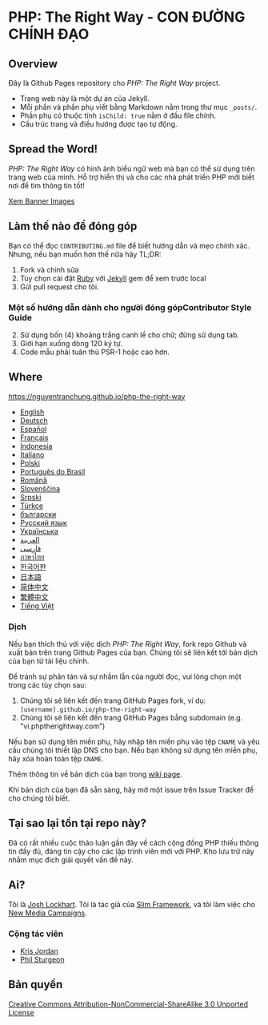 # PHP: The Right Way - CON ĐƯỜNG CHÍNH ĐẠO

## Overview

Đây là Github Pages repository cho _PHP: The Right Way_ project.

* Trang web này là một dự án của Jekyll.
* Mỗi phần và phần phụ viết bằng Markdown nằm trong thư mục `_posts/`.
* Phần phụ có thuộc tính `isChild: true` nằm ở đầu file chính.
* Cấu trúc trang và điều hướng được tạo tự động.

## Spread the Word!

_PHP: The Right Way_ có hình ảnh biểu ngữ web mà bạn có thể sử dụng trên trang web của mình. Hỗ trợ hiển thị và cho các nhà phát triển PHP mới biết nơi để tìm thông tin tốt!

[Xem Banner Images](http://www.phptherightway.com/banners.html)

## Làm thế nào để đóng góp

Bạn có thể đọc `CONTRIBUTING.md` file để biết hướng dẫn và mẹo chính xác. Nhưng, nếu bạn muốn hơn thế nữa hãy TL;DR:

1. Fork và chỉnh sửa
2. Tùy chọn cài đặt [Ruby](https://rvm.io/rvm/install/) với [Jekyll](https://github.com/mojombo/jekyll/) gem để xem trước local
3. Gửi pull request cho tôi.

### Một số hướng dẫn dành cho người đóng gópContributor Style Guide

2. Sử dụng bốn (4) khoảng trắng canh lề cho chữ; đừng sử dụng tab.
3. Giới hạn xuống dòng 120 ký tự.
4. Code mẫu phải tuân thủ PSR-1 hoặc cao hơn.

## Where

<https://nguyentranchung.github.io/php-the-right-way>

* [English](http://www.phptherightway.com)
* [Deutsch](http://rwetzlmayr.github.io/php-the-right-way)
* [Español](http://phpdevenezuela.github.io/php-the-right-way)
* [Français](http://eilgin.github.io/php-the-right-way/)
* [Indonesia](http://id.phptherightway.com)
* [Italiano](http://it.phptherightway.com)
* [Polski](http://pl.phptherightway.com)
* [Português do Brasil](http://br.phptherightway.com)
* [Română](https://bgui.github.io/php-the-right-way/)
* [Slovenščina](http://sl.phptherightway.com)
* [Srpski](http://phpsrbija.github.io/php-the-right-way/)
* [Türkçe](http://hkulekci.github.io/php-the-right-way/)
* [български](http://bg.phptherightway.com)
* [Русский язык](http://getjump.github.io/ru-php-the-right-way)
* [Українська](http://iflista.github.com/php-the-right-way)
* [العربية](https://adaroobi.github.io/php-the-right-way/)
* [فارسى](http://novid.github.io/php-the-right-way/)
* [ภาษาไทย](https://apzentral.github.io/php-the-right-way/)
* [한국어판](http://modernpug.github.io/php-the-right-way)
* [日本語](http://ja.phptherightway.com)
* [简体中文](http://laravel-china.github.io/php-the-right-way/)
* [繁體中文](http://laravel-taiwan.github.io/php-the-right-way)
* [Tiếng Việt](https://nguyentranchung.github.io/php-the-right-way)

### Dịch

Nếu bạn thích thú với việc dịch _PHP: The Right Way_, fork repo Github và xuất bản trên trang Github Pages của bạn. Chúng tôi sẽ liên kết tới bản dịch của bạn từ tài liệu chính.

Để tránh sự phân tán và sự nhầm lẫn của người đọc, vui lòng chọn một trong các tùy chọn sau:

1. Chúng tôi sẽ liên kết đến trang GitHub Pages fork, ví dụ: `[username].github.io/php-the-right-way`
2. Chúng tôi sẽ liên kết đến trang GitHub Pages bằng subdomain (e.g. "vi.phptherightway.com")

Nếu bạn sử dụng tên miền phụ, hãy nhập tên miền phụ vào tệp `CNAME` và yêu cầu chúng tôi thiết lập DNS cho bạn. Nếu bạn không sử dụng tên miền phụ, hãy xóa hoàn toàn tệp `CNAME`.

Thêm thông tin về bản dịch của bạn trong [wiki page](https://github.com/codeguy/php-the-right-way/wiki/Translations).

Khi bản dịch của bạn đã sẵn sàng, hãy mở một issue trên Issue Tracker để cho chúng tôi biết.

## Tại sao lại tồn tại repo này?

Đã có rất nhiều cuộc thảo luận gần đây về cách cộng đồng PHP thiếu thông tin đầy đủ, đáng tin cậy cho các lập trình viên mới với PHP. Kho lưu trữ này nhằm mục đích giải quyết vấn đề này.

## Ai?

Tôi là [Josh Lockhart](http://twitter.com/codeguy). Tôi là tác giả của [Slim Framework](http://www.slimframework.com/), và tôi làm việc cho [New Media Campaigns](http://www.newmediacampaigns.com/).

### Cộng tác viên

* [Kris Jordan](http://krisjordan.com/)
* [Phil Sturgeon](http://philsturgeon.co.uk/)

## Bản quyền

[Creative Commons Attribution-NonCommercial-ShareAlike 3.0 Unported License](http://creativecommons.org/licenses/by-nc-sa/3.0/)
